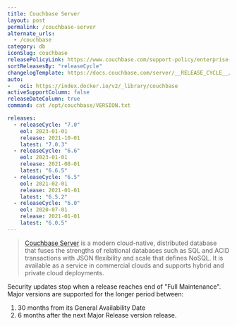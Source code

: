 ```yaml
---
title: Couchbase Server
layout: post
permalink: /couchbase-server
alternate_urls:
  - /couchbase
category: db
iconSlug: couchbase
releasePolicyLink: https://www.couchbase.com/support-policy/enterprise-software
sortReleasesBy: "releaseCycle"
changelogTemplate: https://docs.couchbase.com/server/__RELEASE_CYCLE__/release-notes/relnotes.html
auto:
-   oci: https://index.docker.io/v2/_library/couchbase
activeSupportColumn: false
releaseDateColumn: true
command: cat /opt/couchbase/VERSION.txt

releases:
  - releaseCycle: "7.0"
    eol: 2023-01-01
    release: 2021-10-01
    latest: "7.0.3"
  - releaseCycle: "6.6"
    eol: 2023-01-01
    release: 2021-08-01
    latest: "6.6.5"
  - releaseCycle: "6.5"
    eol: 2021-02-01
    release: 2021-01-01
    latest: "6.5.2"
  - releaseCycle: "6.0"
    eol: 2020-07-01
    release: 2021-01-01
    latest: "6.0.5"
---
```


> [Couchbase Server](https://www.couchbase.com/products/server) is a modern cloud-native, distributed database that fuses the strengths of relational databases such as SQL and ACID transactions with JSON flexibility and scale that defines NoSQL. It is available as a service in commercial clouds and supports hybrid and private cloud deployments. 

Security updates stop when a release reaches end of "Full Maintenance". Major versions are supported for the longer period between:

1. 30 months from its General Availability Date
2. 6 months after the next Major Release version release.
